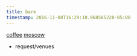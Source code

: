 ```yaml
---
title: bare
timestamp: 2016-11-08T16:29:10.968585228-05:00
---
```


[coffee](type) [moscow](location/place)
* request/venues
